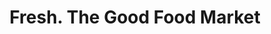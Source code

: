---
title: "Fresh. The Good Food Market"
url: /stepaside/fresh-the-good-food-market/
shop: supermarket
---